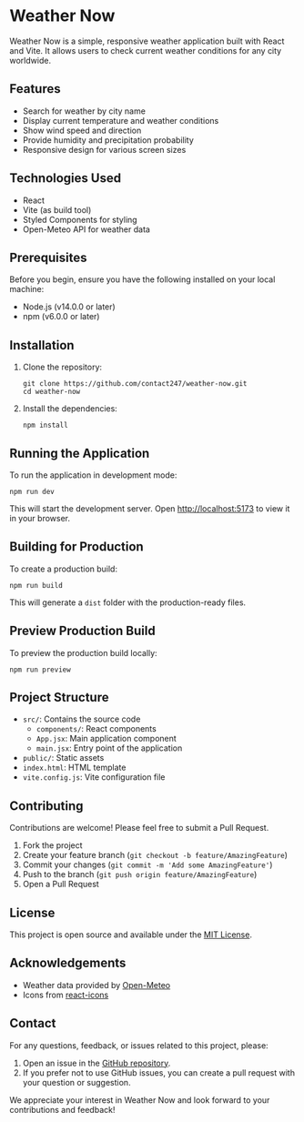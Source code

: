 # Weather Now

Weather Now is a simple, responsive weather application built with React and Vite. It allows users to check current weather conditions for any city worldwide.

## Features

- Search for weather by city name
- Display current temperature and weather conditions
- Show wind speed and direction
- Provide humidity and precipitation probability
- Responsive design for various screen sizes

## Technologies Used

- React
- Vite (as build tool)
- Styled Components for styling
- Open-Meteo API for weather data

## Prerequisites

Before you begin, ensure you have the following installed on your local machine:

- Node.js (v14.0.0 or later)
- npm (v6.0.0 or later)

## Installation

1. Clone the repository:
   ```
   git clone https://github.com/contact247/weather-now.git
   cd weather-now
   ```

2. Install the dependencies:
   ```
   npm install
   ```

## Running the Application

To run the application in development mode:

```
npm run dev
```

This will start the development server. Open [http://localhost:5173](http://localhost:5173) to view it in your browser.

## Building for Production

To create a production build:

```
npm run build
```

This will generate a `dist` folder with the production-ready files.

## Preview Production Build

To preview the production build locally:

```
npm run preview
```

## Project Structure

- `src/`: Contains the source code
  - `components/`: React components
  - `App.jsx`: Main application component
  - `main.jsx`: Entry point of the application
- `public/`: Static assets
- `index.html`: HTML template
- `vite.config.js`: Vite configuration file

## Contributing

Contributions are welcome! Please feel free to submit a Pull Request.

1. Fork the project
2. Create your feature branch (`git checkout -b feature/AmazingFeature`)
3. Commit your changes (`git commit -m 'Add some AmazingFeature'`)
4. Push to the branch (`git push origin feature/AmazingFeature`)
5. Open a Pull Request

## License

This project is open source and available under the [MIT License](LICENSE).

## Acknowledgements

- Weather data provided by [Open-Meteo](https://open-meteo.com/)
- Icons from [react-icons](https://react-icons.github.io/react-icons/)

## Contact

For any questions, feedback, or issues related to this project, please:

1. Open an issue in the [GitHub repository](https://github.com/contact247/weather-now/issues).
2. If you prefer not to use GitHub issues, you can create a pull request with your question or suggestion.

We appreciate your interest in Weather Now and look forward to your contributions and feedback!